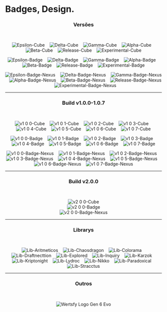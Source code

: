 # Badges, Design.

<div align="center">
  
### Versões
<br>

![Epsilon-Cube](https://github.com/humbanew/wertsfy/assets/59739253/b9e9c61f-40b8-4ad3-a776-8fe6d84fc128)
&nbsp;&nbsp;
![Delta-Cube](https://github.com/humbanew/wertsfy/assets/59739253/66fe3181-51b7-427b-91be-86b718a16372)
&nbsp;&nbsp;
![Gamma-Cube](https://github.com/humbanew/wertsfy/assets/59739253/20122955-6329-446d-a953-df3741daeb4e)
&nbsp;&nbsp;
![Alpha-Cube](https://github.com/humbanew/wertsfy/assets/59739253/34604798-d8f4-4dff-9e8a-5f135baa11d0)
&nbsp;&nbsp;
![Beta-Cube](https://github.com/humbanew/wertsfy/assets/59739253/9410f8c2-2259-4776-b310-a7cc1d8ca36c)
&nbsp;&nbsp;
![Release-Cube](https://github.com/humbanew/wertsfy/assets/59739253/e590e9d8-5280-45ef-94dd-7c7af65cb16e)
&nbsp;&nbsp;
![Experimental-Cube](https://github.com/humbanew/wertsfy/assets/59739253/ae9f6176-df9b-4619-a70a-51074901f10e)
<br>

![Epsilon-Badge](https://github.com/humbanew/wertsfy/assets/59739253/c8642b61-309f-4b70-a104-6246dfd460dc)
&nbsp;&nbsp;
![Delta-Badge](https://github.com/humbanew/wertsfy/assets/59739253/31a66435-1320-430f-9fff-05532ecd5093)
&nbsp;&nbsp;
![Gamma-Badge](https://github.com/humbanew/wertsfy/assets/59739253/5e4f6b7b-2a5a-4862-9d8b-6fe95b8c1d0a)
&nbsp;&nbsp;
![Alpha-Badge](https://github.com/humbanew/wertsfy/assets/59739253/f1cb99d5-14f1-46fe-bff2-ead7a5da2765)
&nbsp;&nbsp;
![Beta-Badge](https://github.com/humbanew/wertsfy/assets/59739253/9df53b40-45e1-4fff-95e9-1853a606fb31)
&nbsp;&nbsp;
![Release-Badge](https://github.com/humbanew/wertsfy/assets/59739253/3f55c36b-95f8-4c23-ad4c-2dd6217cbcae)
&nbsp;&nbsp;
![Experimental-Badge](https://github.com/humbanew/wertsfy/assets/59739253/482e35e8-0c6d-4e07-abba-007bbf09e272)
<br>

![Epsilon-Badge-Nexus](https://github.com/humbanew/wertsfy/assets/59739253/176218f2-df0b-40be-9d13-fe4365a2e469)
&nbsp;&nbsp;
![Delta-Badge-Nexus](https://github.com/humbanew/wertsfy/assets/59739253/2e38b166-f519-45ca-bb13-4b36e086fc9d)
&nbsp;&nbsp;
![Gamma-Badge-Nexus](https://github.com/humbanew/wertsfy/assets/59739253/478d9345-4b33-43ae-ae52-cb4051ce8ff8)
&nbsp;&nbsp;
![Alpha-Badge-Nexus](https://github.com/humbanew/wertsfy/assets/59739253/833a6ef8-23c9-4d19-a6fe-c60d13ea6951)
&nbsp;&nbsp;
![Beta-Badge-Nexus](https://github.com/humbanew/wertsfy/assets/59739253/2c6e3136-5216-453c-a7c8-610b69941d7f)
&nbsp;&nbsp;
![Release-Badge-Nexus](https://github.com/humbanew/wertsfy/assets/59739253/043f5d78-9849-4eb8-9ef1-efc2330969cd)
&nbsp;&nbsp;
![Experimental-Badge-Nexus](https://github.com/humbanew/wertsfy/assets/59739253/3886e074-95fc-4ef8-854c-faa94e3c551b)
<br>

---
### Build v1.0.0-1.0.7
<br>

![v1 0 0-Cube](https://github.com/humbanew/wertsfy/assets/59739253/26705314-da37-45d4-bbf2-e80f7802530e)
&nbsp;&nbsp;
![v1 0 1-Cube](https://github.com/humbanew/wertsfy/assets/59739253/6e205493-17be-496e-a363-b5f624d5517d)
&nbsp;&nbsp;
![v1 0 2-Cube](https://github.com/humbanew/wertsfy/assets/59739253/922a3d6b-f90d-41ba-bc6d-efb061340ecf)
&nbsp;&nbsp;
![v1 0 3-Cube](https://github.com/humbanew/wertsfy/assets/59739253/56e819db-2e0c-4dda-81d2-957b6d6e8e7b)
&nbsp;&nbsp;
![v1 0 4-Cube](https://github.com/humbanew/wertsfy/assets/59739253/25e83b48-3841-4186-abc9-e9fa16bcb6de)
&nbsp;&nbsp;
![v1 0 5-Cube](https://github.com/humbanew/wertsfy/assets/59739253/58c2abde-1dd1-4241-823c-b9b8f647efb9)
&nbsp;&nbsp;
![v1 0 6-Cube](https://github.com/humbanew/wertsfy/assets/59739253/95a9001c-8fe0-4e21-9893-f21c9c708bdb)
&nbsp;&nbsp;
![v1 0 7-Cube](https://github.com/humbanew/wertsfy/assets/59739253/50361fdb-68ac-471e-8616-a8061e0f99ef)
<br>

![v1 0 0-Badge](https://github.com/humbanew/wertsfy/assets/59739253/89a67a11-a6bc-4bcb-9e5a-1bc016b90fc8)
&nbsp;&nbsp;
![v1 0 1-Badge](https://github.com/humbanew/wertsfy/assets/59739253/bc8337c8-fe29-4df5-b0ea-bec06d69de39)
&nbsp;&nbsp;
![v1 0 2-Badge](https://github.com/humbanew/wertsfy/assets/59739253/e059e17e-54a2-4a4b-b216-3b0e716e76cc)
&nbsp;&nbsp;
![v1 0 3-Badge](https://github.com/humbanew/wertsfy/assets/59739253/a9b16d29-ef64-49bf-8131-1414c59ba267)
&nbsp;&nbsp;
![v1 0 4-Badge](https://github.com/humbanew/wertsfy/assets/59739253/0aa4ade2-d9b8-4a05-b6b1-b90e60bc5e71)
&nbsp;&nbsp;
![v1 0 5-Badge](https://github.com/humbanew/wertsfy/assets/59739253/d64e1d5d-90e7-47f7-b89d-264002a8b996)
&nbsp;&nbsp;
![v1 0 6-Badge](https://github.com/humbanew/wertsfy/assets/59739253/966d40ae-b8db-4cb9-a856-6491055e4bec)
&nbsp;&nbsp;
![v1 0 7-Badge](https://github.com/humbanew/wertsfy/assets/59739253/4533d6d7-4c51-46f1-8068-79ce18225da7)
<br>

![v1 0 0-Badge-Nexus](https://github.com/humbanew/wertsfy/assets/59739253/130f855e-5388-4500-85b3-7f64f86ca59c)
&nbsp;&nbsp;
![v1 0 1-Badge-Nexus](https://github.com/humbanew/wertsfy/assets/59739253/97714598-d08a-42a3-98a3-a4c58f2f20fc)
&nbsp;&nbsp;
![v1 0 2-Badge-Nexus](https://github.com/humbanew/wertsfy/assets/59739253/abd0cc47-ad83-4425-a19c-61e15fc532f5)
&nbsp;&nbsp;
![v1 0 3-Badge-Nexus](https://github.com/humbanew/wertsfy/assets/59739253/0ada4e96-f41f-4e9b-99d5-305cbbc2e7f9)
&nbsp;&nbsp;
![v1 0 4-Badge-Nexus](https://github.com/humbanew/wertsfy/assets/59739253/8e3c3f47-0625-4cc7-8388-586b2d89b090)
&nbsp;&nbsp;
![v1 0 5-Badge-Nexus](https://github.com/humbanew/wertsfy/assets/59739253/7326a25e-bf76-4d57-bfc7-5c6bf94d1c0d)
&nbsp;&nbsp;
![v1 0 6-Badge-Nexus](https://github.com/humbanew/wertsfy/assets/59739253/65872bc3-6867-4a65-98b3-682fbd4f50cf)
&nbsp;&nbsp;
![v1 0 7-Badge-Nexus](https://github.com/humbanew/wertsfy/assets/59739253/4d1f0bc0-3a50-4fe3-b524-b22d503ab34b)
<br>

---
### Build v2.0.0
<br>

![v2 0 0-Cube](https://github.com/humbanew/wertsfy/assets/59739253/f803b942-75a3-4974-b47b-bea0d0e0505c)<br>
![v2 0 0-Badge](https://github.com/humbanew/wertsfy/assets/59739253/4541bc00-d008-4421-a15d-c4658acc2e71)<br>
![v2 0 0-Badge-Nexus](https://github.com/humbanew/wertsfy/assets/59739253/a9fbf8e1-5dbb-4332-b6d1-3ca3b2b94f38)<br>

---
### Librarys
<br>

![Lib-Aritmeticos](https://github.com/humbanew/wertsfy/assets/59739253/0082c0e7-7710-40fc-8dc8-f1ce10fcfff8)
&nbsp;&nbsp;
![Lib-Chaosdragon](https://github.com/humbanew/wertsfy/assets/59739253/5a2d0adc-448b-4122-b948-d36e856a730e)
&nbsp;&nbsp;
![Lib-Colorama](https://github.com/humbanew/wertsfy/assets/59739253/7af1e97b-4b8e-48ae-95ce-48560a1da111)
&nbsp;&nbsp;
![Lib-Draftnecttion](https://github.com/humbanew/wertsfy/assets/59739253/fdc2df41-71f1-4f6a-b6a6-2a5a11d53d49)
&nbsp;&nbsp;
![Lib-Explored](https://github.com/humbanew/wertsfy/assets/59739253/ab8a400f-24d8-4f35-8617-76a144a02f76)
&nbsp;&nbsp;
![Lib-Inquiry](https://github.com/humbanew/wertsfy/assets/59739253/03cdd16a-25ae-497b-9110-14d4274b6296)
&nbsp;&nbsp;
![Lib-Karzok](https://github.com/humbanew/wertsfy/assets/59739253/26b7e184-682e-4ca2-b09a-0ef9f5d3cecd)
&nbsp;&nbsp;
![Lib-Kriptonight](https://github.com/humbanew/wertsfy/assets/59739253/8f5444b0-d196-4bbe-909b-357eedac89f7)
&nbsp;&nbsp;
![Lib-Lydroc](https://github.com/humbanew/wertsfy/assets/59739253/3462224b-09dd-4b4a-b1cb-e351219f3cab)
&nbsp;&nbsp;
![Lib-Nikko](https://github.com/humbanew/wertsfy/assets/59739253/7a332622-d0e2-49a7-b0f4-9c3113d1af96)
&nbsp;&nbsp;
![Lib-Paradoxical](https://github.com/humbanew/wertsfy/assets/59739253/ad357fa4-924f-4452-8076-dda78127929f)
&nbsp;&nbsp;
![Lib-Stracctus](https://github.com/humbanew/wertsfy/assets/59739253/acc0244d-c9c6-40f3-9f4d-e03dc45e1068)
<br>

---
### Outros
<br>

![Wertsfy Logo Gen 6 Evo](https://github.com/humbanew/wertsfy/assets/59739253/a022162e-f51c-43d8-b921-030a76c9ac45)
</div>
